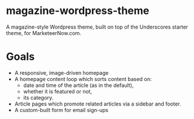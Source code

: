 # magazine-wordpress-theme
A magazine-style Wordpress theme, built on top of the Underscores starter theme, for MarketeerNow.com.

# Goals
- A responsive, image-driven homepage 
- A homepage content loop which sorts content based on:
  - date and time of the article (as in the default),
  - whether it is featured or not,
  - its category.
- Article pages which promote related articles via a sidebar and footer.
- A custom-built form for email sign-ups 
